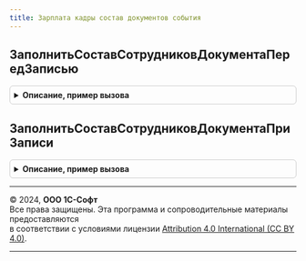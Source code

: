 ```yaml
---
title: Зарплата кадры состав документов события
---
```



## ЗаполнитьСоставСотрудниковДокументаПередЗаписью
<details style="margin: 1em 0; padding: 0.5em; border: 1px solid #ccc; border-radius: 6px;">

<summary style="font-weight: bold; cursor: pointer;">Описание, пример вызова</summary>

```bsl

Процедура ЗаполнитьСоставСотрудниковДокументаПередЗаписью(Источник, Отказ, РежимЗаписи, РежимПроведения) Экспорт
```

Пример вызова
```bsl
ЗарплатаКадрыСоставДокументовСобытия.ЗаполнитьСоставСотрудниковДокументаПередЗаписью(Источник, Отказ, РежимЗаписи, РежимПроведения) 
```
</details>

## ЗаполнитьСоставСотрудниковДокументаПриЗаписи
<details style="margin: 1em 0; padding: 0.5em; border: 1px solid #ccc; border-radius: 6px;">

<summary style="font-weight: bold; cursor: pointer;">Описание, пример вызова</summary>

```bsl

Процедура ЗаполнитьСоставСотрудниковДокументаПриЗаписи(Источник, Отказ) Экспорт
```

Пример вызова
```bsl
ЗарплатаКадрыСоставДокументовСобытия.ЗаполнитьСоставСотрудниковДокументаПриЗаписи(Источник, Отказ) 
```
</details>

---

© 2024, **ООО 1С-Софт**  
Все права защищены. Эта программа и сопроводительные материалы предоставляются  
в соответствии с условиями лицензии [Attribution 4.0 International (CC BY 4.0)](https://creativecommons.org/licenses/by/4.0/legalcode).

---
